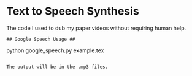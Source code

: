 # Text to Speech Synthesis #

The code I used to dub my paper videos without requiring human help.



```
## Google Speech Usage ##
```
python google_speech.py example.tex

```

The output will be in the .mp3 files.